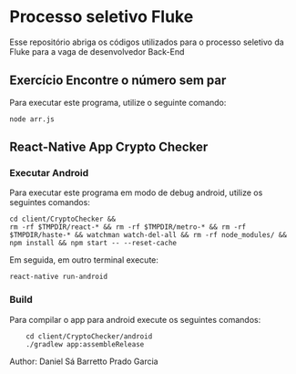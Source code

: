 # Processo seletivo Fluke

Esse repositório abriga os códigos utilizados para o processo seletivo da Fluke para a vaga de desenvolvedor Back-End

## Exercício Encontre o número sem par

Para executar este programa, utilize o seguinte comando:

`node arr.js`

## React-Native App Crypto Checker
### Executar Android
Para executar este programa em modo de debug android, utilize os seguintes comandos:

```
cd client/CryptoChecker &&
rm -rf $TMPDIR/react-* && rm -rf $TMPDIR/metro-* && rm -rf $TMPDIR/haste-* && watchman watch-del-all && rm -rf node_modules/ && npm install && npm start -- --reset-cache
```

Em seguida, em outro terminal execute:

```
react-native run-android
```

### Build
Para compilar o app para android execute os seguintes comandos:
```
    cd client/CryptoChecker/android
    ./gradlew app:assembleRelease
```

Author: Daniel Sá Barretto Prado Garcia
